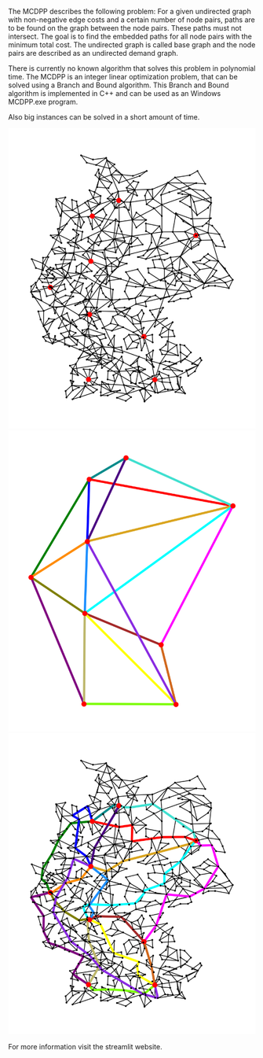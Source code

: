 The MCDPP describes the following problem: For a given undirected graph with
non-negative edge costs and a certain number of node pairs,
paths are to be found on the graph between the node pairs. These paths
must not intersect. The goal is to find the embedded paths for all node
pairs with the minimum total cost. The undirected graph is called base graph
and the node pairs are described as an undirected demand graph.

There is currently no known algorithm that solves this problem in polynomial time.
The MCDPP is an integer linear optimization problem, that can be solved
using a Branch and Bound algorithm. This Branch and Bound algorithm is implemented
in C++ and can be used as an Windows MCDPP.exe program.

Also big instances can be solved in a short amount of time.

![Base graph](graph_pics/Testinstanz4Base.png)
![Demand graph](graph_pics/Testinstanz4Demand.png)
![Solution](graph_pics/Testinstanz4Optimum.png)

For more information visit the streamlit website.
